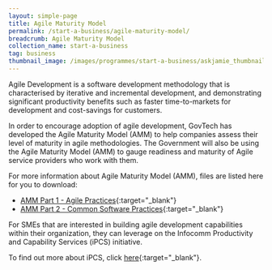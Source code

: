 ```yaml
---
layout: simple-page
title: Agile Maturity Model
permalink: /start-a-business/agile-maturity-model/
breadcrumb: Agile Maturity Model
collection_name: start-a-business
tag: business
thumbnail_image: /images/programmes/start-a-business/askjamie_thumbnail.jpg
---
```


Agile Development is a software development methodology that is characterised by iterative and incremental development, and demonstrating significant productivity benefits such as faster time-to-markets for development and cost-savings for customers.

In order to encourage adoption of agile development, GovTech has developed the Agile Maturity Model (AMM) to help companies assess their level of maturity in agile methodologies.  The Government will also be using the Agile Maturity Model (AMM) to gauge readiness and maturity of Agile service providers who work with them.

For more information about Agile Maturity Model (AMM), files are listed here for you to download:

* [AMM Part 1 - Agile Practices](/files/products-and-services/Agile-Maturity-Model-Pt-1-Agile-Practices.pdf){:target="_blank"}
* [AMM Part 2 - Common Software Practices](/files/products-and-services/Agile-Maturity-Model-Pt-2-Common-Software-Practices.pdf){:target="_blank"}


For SMEs that are interested in building agile development capabilities within their organization, they can leverage on the Infocomm Productivity and Capability Services (iPCS) initiative.

To find out more about iPCS, click [here](http://theportal.sg/SGPortal/Resource_Centre/Panel_of_Consultants/Portal/Resource_centre/Panel_of_Consultants.aspx?hkey=ef27eb46-6a9c-4d72-a19a-3d19e8ebab0c){:target="_blank"}.
